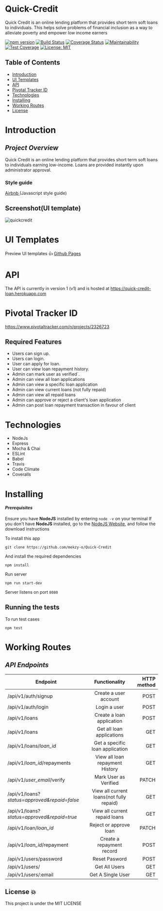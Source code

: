 # Quick-Credit

Quick Credit is an online lending platform that provides short term soft loans to individuals. This helps solve problems of financial inclusion as a way to alleviate poverty and empower low income earners

[![npm version](https://badge.fury.io/js/express.svg)](https://badge.fury.io/js/express)
[![Build Status](https://travis-ci.com/mekzy-o/Quick-Credit.svg?branch=develop)](https://travis-ci.com/mekzy-o/Quick-Credit)
[![Coverage Status](https://coveralls.io/repos/github/mekzy-o/Quick-Credit/badge.svg?branch=develop)](https://coveralls.io/github/mekzy-o/Quick-Credit?branch=develop)
[![Maintainability](https://api.codeclimate.com/v1/badges/d998719ca8d68e4afaee/maintainability)](https://codeclimate.com/github/mekzy-o/Quick-Credit/maintainability)
[![Test Coverage](https://api.codeclimate.com/v1/badges/d998719ca8d68e4afaee/test_coverage)](https://codeclimate.com/github/mekzy-o/Quick-Credit/test_coverage)
[![License: MIT](https://img.shields.io/badge/License-MIT-green.svg)](https://opensource.org/licenses/MIT)

## Table of Contents

- [Introduction](#introduction)
- [UI Templates](#ui-templates)
- [API](#api)
- [Pivotal Tracker ID](https://www.pivotaltracker.com/n/projects/2326723)
- [Technologies](#technologies)
- [Installing](#installing)
- [Working Routes](#working-routes)
- [License](#license)

# Introduction

## _Project Overview_

Quick Credit is an online lending platform that provides short term soft loans to individuals earning low-income. Loans are provided instantly upon administrator approval.

### **Style guide**

[Airbnb ](https://github.com/airbnb/javascript)(Javascript style guide)

## Screenshot(UI template)

![quickcredit](https://user-images.githubusercontent.com/40548599/56082718-eb80ff00-5e13-11e9-9f35-90b4bff1f4cf.PNG)

# UI Templates

Preview UI templates :+1: [Github Pages](/)

# API

The API is currently in version 1 (v1) and is hosted at https://quick-credit-loan.herokuapp.com

# Pivotal Tracker ID

https://www.pivotaltracker.com/n/projects/2326723

## Required Features

- Users can sign up.
- Users can login.
- User can apply for loan.
- User can view loan repayment history.
- Admin can mark user as verified`.
- Admin can view all loan applications
- Admin can view a specific loan application
- Admin can view current loans (not fully repaid)
- Admin can view all repaid loans
- Admin can approve or reject a client's loan application
- Admin can post loan repayment transaction in favour of client

# Technologies

- NodeJs
- Express
- Mocha & Chai
- ESLint
- Babel
- Travis
- Code Climate
- Coveralls

# Installing

#### _Prerequisites_

Ensure you have **NodeJS** installed by entering `node -v` on your terminal
If you don't have **NodeJS** installed, go to the [NodeJS Website](http://nodejs.org), and follow the download instructions

To install this app

`git clone https://github.com/mekzy-o/Quick-Credit`

And install the required dependencies

`npm install`

Run server

`npm run start-dev`

Server listens on port `8080`

## Running the tests

To run test cases

`npm test`

# Working Routes

## _API Endpoints_

| Endpoint                                     |              Functionality               | HTTP method |
| -------------------------------------------- | :--------------------------------------: | ----------: |
| /api/v1/auth/signup                          |          Create a user account           |        POST |
| /api/v1/auth/login                           |               Login a user               |        POST |
| /api/v1/loans                                |        Create a loan application         |        POST |
| /api/v1/loans                                |        Get all loan applications         |         GET |
| /api/v1/loans/_loan_id_                      |     Get a specific loan application      |         GET |
| /api/v1/_loan_id_/repayments                 |     View all loan repayment History      |         GET |
| /api/v1/_user_email_/verify                  |          Mark User as Verified           |       PATCH |
| /api/v1/loans?_status=approved&repaid=false_ | View all current loans(not fully repaid) |         GET |
| /api/v1/loans?_status=approved&repaid=true_  |      View all current repaid loans       |         GET |
| /api/v1/loan/_loan_id_                       |          Reject or approve loan          |       PATCH |
| /api/v1/_loan_id_/repayment                 |        Create a repayment record         |        POST |
| /api/v1/users/password                       |              Reset Pasword               |        POST |
| /api/v1/users/                               |              Get All Users               |         GET |
| /api/v1/users/:email                         |            Get A Single User             |         GET |

## License :boom:

This project is under the MIT LICENSE
